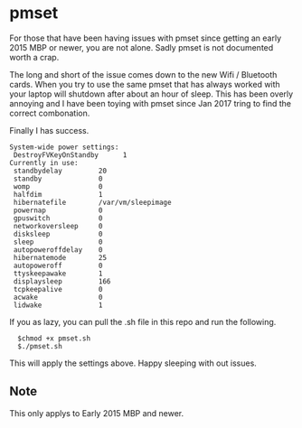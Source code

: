 # pmset

For those that have been having issues with pmset since getting an early 2015 MBP or newer, you are not alone. Sadly pmset is not documented worth a crap. 

The long and short of the issue comes down to the new Wifi / Bluetooth cards. When you try to use the same pmset that has always worked with your laptop will shutdown after about an hour of sleep. This has been overly annoying and I have been toying with pmset since Jan 2017 tring to find the correct combonation. 

Finally I has success. 

    System-wide power settings:
     DestroyFVKeyOnStandby		1
    Currently in use:
     standbydelay         20
     standby              0
     womp                 0
     halfdim              1
     hibernatefile        /var/vm/sleepimage
     powernap             0
     gpuswitch            0
     networkoversleep     0
     disksleep            0
     sleep                0
     autopoweroffdelay    0
     hibernatemode        25
     autopoweroff         0
     ttyskeepawake        1
     displaysleep         166
     tcpkeepalive         0
     acwake               0
     lidwake              1
 
 If you as lazy, you can pull the .sh file in this repo and run the following.
 
      $chmod +x pmset.sh
      $./pmset.sh
      
This will apply the settings above. Happy sleeping with out issues. 

## Note
This only applys to Early 2015 MBP and newer. 
